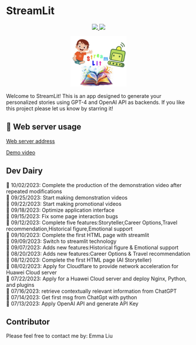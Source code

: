 # StreamLit

<p align="center">
  <!-- License -->
  <a href="./LICENSE">
    <img src="https://img.shields.io/badge/license-Apache%202.0-yellow.svg?logo=apache"/>
  </a>
  <!-- WebServer -->
  <a href="http://emma–gpt.streamlit.app">
    <img src="https://img.shields.io/badge/Webserver-v1.27.0-8A2BE2.svg?logo=semanticweb"/>
  </a>
</p>
<p align="center">
  <a href="https://github.com/Emmaliu2006/streamlit">
    <img width=30% src="logo.jpeg">
  </a>
</p>
Welcome to StreamLit! This is an app designed to generate your personalized stories using GPT-4 and OpenAI API as backends. 
If you like this project please let us know by starring it!

## 📄 Web server usage 
[Web server address](http://emma–gpt.streamlit.app) 

[Demo video](https://github.com/Emmaliu2006/streamlit/blob/master/demo.mp4)

## Dev Dairy
📘 10/02/2023: Complete the production of the demonstration video after repeated modifications  
📘 09/25/2023: Start making demonstration videos  
📘 09/22/2023: Start making promotional videos  
📘 09/18/2023: Optimize application interface  
📘 09/15/2023: Fix some page interaction bugs  
📘 09/12/2023: Complete five features:Storyteller,Career Options,Travel recommendation,Historical figure,Emotional support  
📘 09/10/2023: Complete the first HTML page with streamlit  
📘 09/09/2023: Switch to streamlit technology  
📘 09/07/2023: Adds new features:Historical figure & Emotional support  
📘 08/20/2023: Adds new features:Career Options & Travel recommendation  
📘 08/12/2023: Complete the first HTML page (AI Storyteller)  
📘 08/02/2023: Apply for Cloudflare to provide network acceleration for Huawei Cloud server  
📘 07/22/2023: Apply for a Huawei Cloud server and deploy Nginx, Python, and plugins  
📘 07/16/2023: retrieve contextually relevant information from ChatGPT  
📘 07/14/2023: Get first msg from ChatGpt with python  
📘 07/13/2023: Apply OpenAI API and generate API Key  

## Contributor
Please feel free to contact me by: Emma Liu 
